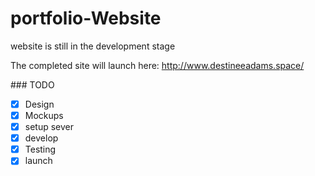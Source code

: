 # portfolio-Website
 
website is still in the development stage

The completed site will launch here:
http://www.destineeadams.space/

\### TODO

- [x] Design
- [x] Mockups
- [x] setup sever
- [x] develop
- [x] Testing
- [x] launch

